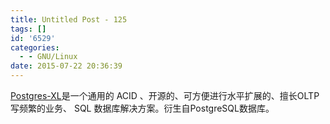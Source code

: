 ```yaml
---
title: Untitled Post - 125
tags: []
id: '6529'
categories:
  - - GNU/Linux
date: 2015-07-22 20:36:39
---
```


[Postgres-XL](http://www.postgres-xl.org/)是一个通用的 ACID 、开源的、可方便进行水平扩展的、擅长OLTP 写频繁的业务、 SQL 数据库解决方案。衍生自PostgreSQL数据库。